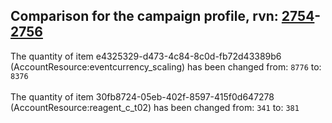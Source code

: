 ## Comparison for the campaign profile, rvn: [2754](https://github.com/PRO100KatYT/FortniteProfileRevisions/tree/main/profiles/campaign/2754%20campaign.json)-[2756](https://github.com/PRO100KatYT/FortniteProfileRevisions/tree/main/profiles/campaign/2756%20campaign.json)

The quantity of item e4325329-d473-4c84-8c0d-fb72d43389b6 (AccountResource:eventcurrency_scaling) has been changed from: `8776` to: `8376`
<br><br>
The quantity of item 30fb8724-05eb-402f-8597-415f0d647278 (AccountResource:reagent_c_t02) has been changed from: `341` to: `381`
<br><br>
